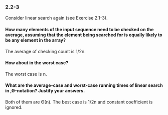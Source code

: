 ### 2.2-3
Consider linear search again (see Exercise 2.1-3). 


#### How many elements of the input sequence need to be checked on the average, assuming that the element being searched for is equally likely to be any element in the array? 

The average of checking count is 1/2n.


#### How about in the worst case? 
The worst case is n.

#### What are the average-case and worst-case running times of linear search in ‚Θ-notation? Justify your answers.

Both of them are Θ(n). The best case is 1/2n and constant coefficient is ignored. 